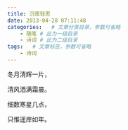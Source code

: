 ```yaml
---
title: 沉夜轻思
date: 2013-04-28 07:11:48
categories:   # 文章分类目录，参数可省略
    - 随笔 # 此为一级目录
    - 诗词 # 此为二级目录
tags:   # 文章标签，参数可省略
    - 诗词
---
```

冬月清辉一片，

清风洒满霜晨。

细数寒星几点，

只惟遥岸如年。
